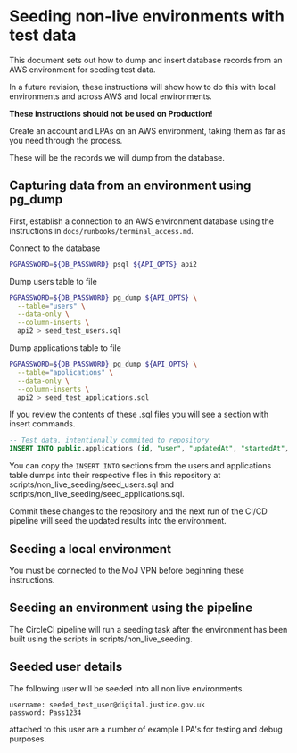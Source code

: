 # Seeding non-live environments with test data

This document sets out how to dump and insert database records from an AWS environment for seeding test data.

In a future revision, these instructions will show how to do this with local environments and across AWS and local environments.

**These instructions should not be used on Production!**

Create an account and LPAs on an AWS environment, taking them as far as you need through the process.

These will be the records we will dump from the database.

## Capturing data from an environment using pg_dump

First, establish a connection to an AWS environment database using the instructions in `docs/runbooks/terminal_access.md`.

Connect to the database

``` bash
PGPASSWORD=${DB_PASSWORD} psql ${API_OPTS} api2
```

Dump users table to file

``` bash
PGPASSWORD=${DB_PASSWORD} pg_dump ${API_OPTS} \
  --table="users" \
  --data-only \
  --column-inserts \
  api2 > seed_test_users.sql
```

Dump applications table to file

``` bash
PGPASSWORD=${DB_PASSWORD} pg_dump ${API_OPTS} \
  --table="applications" \
  --data-only \
  --column-inserts \
  api2 > seed_test_applications.sql
```

If you review the contents of these .sql files you will see a section with insert commands.

``` sql
-- Test data, intentionally commited to repository
INSERT INTO public.applications (id, "user", "updatedAt", "startedAt", "createdAt", "completedAt", "lockedAt", locked, "whoAreYouAnswered", seed, "repeatCaseNumber", document, payment, metadata, search) VALUES (33718377316, '082347fe0f7da026fa6187fc00b05c55', '2020-01-21 15:18:44.998797+00', '2020-01-21 15:16:28.827809+00', '2020-01-21 15:18:39.005026+00', '2020-01-21 15:18:58.194165+00', '2020-01-21 15:18:58.188918+00', true, true, NULL, NULL, '{"type": "property-and-financial", "donor": {"dob": {"date": "1982-11-28T00:00:00.000000+0000"}, "name": {"last": "User", "first": "Test", "title": "Mr"}, "email": {"address": "test_user@digital.justice.gov.uk"}, "address": {"address1": "THE OFFICE OF THE PUBLIC GUARDIAN", "address2": "THE AXIS", "address3": "10 HOLLIDAY STREET, BIRMINGHAM", "postcode": "B1 1TF"}, "canSign": true, "otherNames": ""}, "preference": "", "instruction": "", "correspondent": {"who": "donor", "name": {"last": "User", "first": "Test", "title": "Mr"}, "email": {"address": "test_user@digital.justice.gov.uk"}, "phone": null, "address": {"address1": "THE OFFICE OF THE PUBLIC GUARDIAN", "address2": "THE AXIS", "address3": "10 HOLLIDAY STREET, BIRMINGHAM", "postcode": "B1 1TF"}, "company": null, "contactByPost": false, "contactInWelsh": false, "contactDetailsEnteredManually": null}, "peopleToNotify": [{"id": 1, "name": {"last": "Person", "first": "Notifiable", "title": "Mr"}, "address": {"address1": "THE OFFICE OF THE PUBLIC GUARDIAN", "address2": "THE AXIS", "address3": "10 HOLLIDAY STREET, BIRMINGHAM", "postcode": "B1 1TF"}}], "primaryAttorneys": [{"id": 1, "dob": {"date": "1985-01-07T00:00:00.000000+0000"}, "name": {"last": "User", "first": "Celeste", "title": "Miss"}, "type": "human", "email": null, "address": {"address1": "THE OFFICE OF THE PUBLIC GUARDIAN", "address2": "THE AXIS", "address3": "10 HOLLIDAY STREET, BIRMINGHAM", "postcode": "B1 1TF"}}], "whoIsRegistering": "donor", "certificateProvider": {"name": {"last": "User", "first": "Francest", "title": "Dr"}, "address": {"address1": "THE OFFICE OF THE PUBLIC GUARDIAN", "address2": "THE AXIS", "address3": "10 HOLLIDAY STREET, BIRMINGHAM", "postcode": "B1 1TF"}}, "replacementAttorneys": [], "primaryAttorneyDecisions": {"how": null, "when": "now", "howDetails": null, "canSustainLife": null}, "replacementAttorneyDecisions": null}', '{"date": null, "email": null, "amount": 82, "method": "cheque", "reference": null, "gatewayReference": null, "reducedFeeLowIncome": null, "reducedFeeAwardedDamages": null, "reducedFeeUniversalCredit": null, "reducedFeeReceivesBenefits": null}', '{"instruction-confirmed": true, "people-to-notify-confirmed": true, "repeat-application-confirmed": true, "replacement-attorneys-confirmed": true}', 'Mr Test User');
```

You can copy the `INSERT INTO` sections from the users and applications table dumps into their respective files in this repository at scripts/non_live_seeding/seed_users.sql and scripts/non_live_seeding/seed_applications.sql.

Commit these changes to the repository and the next run of the CI/CD pipeline will seed the updated results into the environment.

## Seeding a local environment

You must be connected to the MoJ VPN before beginning these instructions.

## Seeding an environment using the pipeline

The CircleCI pipeline will run a seeding task after the environment has been built using the scripts in scripts/non_live_seeding.

## Seeded user details

The following user will be seeded into all non live environments.

``` code
username: seeded_test_user@digital.justice.gov.uk
password: Pass1234
```

attached to this user are a number of example LPA's for testing and debug purposes.

